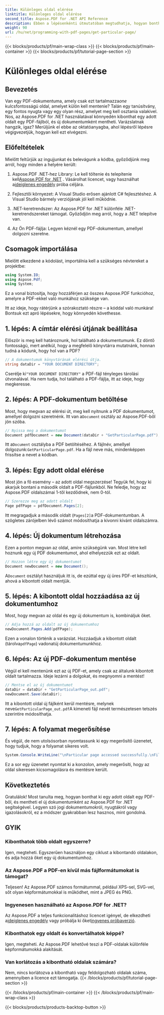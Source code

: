 ```yaml
---
title: Különleges oldal elérése
linktitle: Különleges oldal elérése
second_title: Aspose.PDF for .NET API Reference
description: Ebben a lépésenkénti útmutatóban megtudhatja, hogyan bonthat ki egy adott oldalt a PDF-ből, és hogyan mentheti el új dokumentumként az Aspose.PDF for .NET segítségével.
weight: 90
url: /hu/net/programming-with-pdf-pages/get-particular-page/
---
```


{{< blocks/products/pf/main-wrap-class >}}
{{< blocks/products/pf/main-container >}}
{{< blocks/products/pf/tutorial-page-section >}}

# Különleges oldal elérése

## Bevezetés

 Van egy PDF-dokumentuma, amely csak ezt tartalmazza*one* kulcsfontosságú oldal, amelyet külön kell mentenie? Talán egy tanúsítvány, egy fontos nyugta vagy egy olyan rész, amelyet meg kell osztania valakivel. Nos, az Aspose.PDF for .NET használatával könnyedén kibonthat egy adott oldalt egy PDF-fájlból, és új dokumentumként mentheti. Varázslatnak hangzik, igaz? Merüljünk el ebbe az oktatóanyagba, ahol lépésről lépésre végigvezetjük, hogyan kell ezt elvégezni.

## Előfeltételek

Mielőtt feltűrjük az ingujjunkat és belevágunk a kódba, győződjünk meg arról, hogy minden a helyére került:

1.  Aspose.PDF .NET-hez Library: Le kell töltenie és telepítenie kell[Aspose.PDF for .NET](https://releases.aspose.com/pdf/net/) . Vásárolhat licencet, vagy használhat a[ideiglenes engedély](https://purchase.aspose.com/temporary-license/) próba céljára.
   
2. Fejlesztői környezet: A Visual Studio erősen ajánlott C# fejlesztéshez. A Visual Studio bármely verziójának jól kell működnie.

3. .NET-keretrendszer: Az Aspose.PDF for .NET különféle .NET-keretrendszereket támogat. Győződjön meg arról, hogy a .NET telepítve van.

4. Az Ön PDF-fájlja: Legyen kéznél egy PDF-dokumentum, amellyel dolgozni szeretne.

## Csomagok importálása

Mielőtt elkezdené a kódolást, importálnia kell a szükséges névtereket a projektbe:

```csharp
using System.IO;
using Aspose.Pdf;
using System;
```

Ez a vonal biztosítja, hogy hozzáférjen az összes Aspose.PDF funkcióhoz, amelyre a PDF-ekkel való munkához szüksége van.

Itt az ideje, hogy rátérjünk a szórakoztató részre – a kóddal való munkára! Bontsuk ezt apró lépésekre, hogy könnyedén követhesse.

## 1. lépés: A címtár elérési útjának beállítása

Először is meg kell határoznunk, hol található a dokumentumunk. Ez döntő fontosságú, mert anélkül, hogy a megfelelő könyvtárra mutatnánk, honnan tudná a kódunk, hogy hol van a PDF?

```csharp
// A dokumentumok könyvtárának elérési útja.
string dataDir = "YOUR DOCUMENT DIRECTORY";
```

 Cserélje ki`"YOUR DOCUMENT DIRECTORY"` a PDF-fájl tényleges tárolási útvonalával. Ha nem tudja, hol található a PDF-fájlja, itt az ideje, hogy megkeresse.

## 2. lépés: A PDF-dokumentum betöltése

 Most, hogy megvan az elérési út, meg kell nyitnunk a PDF dokumentumot, amellyel dolgozni szeretnénk. Itt van a`Document` osztály az Aspose.PDF-ből jön szóba.

```csharp
// Nyissa meg a dokumentumot
Document pdfDocument = new Document(dataDir + "GetParticularPage.pdf");
```

 Itt a`Document` osztályba a PDF betöltéséhez. A fájlnév, amellyel dolgozunk:`GetParticularPage.pdf`. Ha a fájl neve más, mindenképpen frissítse a nevet a kódban.

## 3. lépés: Egy adott oldal elérése

Most jön a fő esemény – az adott oldal megszerzése! Tegyük fel, hogy ki akarjuk bontani a második oldalt a PDF-fájlunkból. Ne feledje, hogy az Aspose.PDF oldalszámai 1-től kezdődnek, nem 0-tól.

```csharp
// Szerezze meg az adott oldalt
Page pdfPage = pdfDocument.Pages[2];
```

Itt megragadjuk a második oldalt (`Pages[2]`a PDF-dokumentumban. A szögletes zárójelben lévő számot módosíthatja a kivonni kívánt oldalszámra.

## 4. lépés: Új dokumentum létrehozása

Ezen a ponton megvan az oldal, amire szükségünk van. Most létre kell hoznunk egy új PDF dokumentumot, ahol elhelyezzük ezt az oldalt.

```csharp
// Hozzon létre egy új dokumentumot
Document newDocument = new Document();
```

 A`Document` osztályt használjuk itt is, de ezúttal egy új üres PDF-et készítünk, ahová a kibontott oldalt mentjük.

## 5. lépés: A kibontott oldal hozzáadása az új dokumentumhoz

Most, hogy megvan az oldal és egy új dokumentum is, kombináljuk őket.

```csharp
// Adja hozzá az oldalt az új dokumentumhoz
newDocument.Pages.Add(pdfPage);
```

 Ezen a vonalon történik a varázslat. Hozzáadjuk a kibontott oldalt (tárolva`pdfPage`) vadonatúj dokumentumunkhoz.

## 6. lépés: Az új PDF-dokumentum mentése

Végül el kell mentenünk ezt az új PDF-et, amely csak az általunk kibontott oldalt tartalmazza. Ideje lezárni a dolgokat, és megnyomni a mentést!

```csharp
// Mentse el az új dokumentumot
dataDir = dataDir + "GetParticularPage_out.pdf";
newDocument.Save(dataDir);
```

 Itt a kibontott oldal új fájlként kerül mentésre, melynek neve`GetParticularPage_out.pdf`A kimeneti fájl nevét természetesen tetszés szerintire módosíthatja. 

## 7. lépés: A folyamat megerősítése

És végül, de nem utolsósorban nyomtassunk ki egy megerősítő üzenetet, hogy tudjuk, hogy a folyamat sikeres volt.

```csharp
System.Console.WriteLine("\nParticular page accessed successfully.\nFile saved at " + dataDir);
```

Ez a sor egy üzenetet nyomtat ki a konzolon, amely megerősíti, hogy az oldal sikeresen kicsomagolásra és mentésre került.

## Következtetés

Gratulálok! Most tanulta meg, hogyan bonthat ki egy adott oldalt egy PDF-ből, és mentheti el új dokumentumként az Aspose.PDF for .NET segítségével. Legyen szó jogi dokumentumokról, nyugtákról vagy igazolásokról, ez a módszer gyakrabban lesz hasznos, mint gondolná.

## GYIK

### Kibonthatok több oldalt egyszerre?  
Igen, megteheti. Egyszerűen használjon egy ciklust a kibontandó oldalakon, és adja hozzá őket egy új dokumentumhoz.

### Az Aspose.PDF a PDF-en kívül más fájlformátumokat is támogat?  
Teljesen! Az Aspose.PDF számos formátummal, például XPS-sel, SVG-vel, sőt olyan képformátumokkal is működhet, mint a JPEG és PNG.

### Ingyenesen használható az Aspose.PDF for .NET?  
Az Aspose.PDF a teljes funkcionalitáshoz licencet igényel, de elkezdheti a[ideiglenes engedély](https://purchase.aspose.com/temporary-license/) vagy próbálja ki őket[ingyenes próbaverzió](https://releases.aspose.com/).

### Kibonthatok egy oldalt és konvertálhatok képpé?  
Igen, megteheti. Az Aspose.PDF lehetővé teszi a PDF-oldalak különféle képformátumokká alakítását.

### Van korlátozás a kibontható oldalak számára?  
Nem, nincs korlátozva a kibontható vagy feldolgozható oldalak száma, amennyiben a licence ezt támogatja.
{{< /blocks/products/pf/tutorial-page-section >}}

{{< /blocks/products/pf/main-container >}}
{{< /blocks/products/pf/main-wrap-class >}}

{{< blocks/products/products-backtop-button >}}
